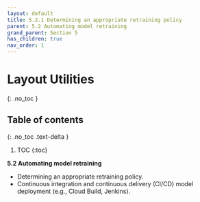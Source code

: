```yaml
---
layout: default
title: 5.2.1 Determining an appropriate retraining policy
parent: 5.2 Automating model retraining
grand_parent: Section 5
has_children: true
nav_order: 1
---
```


# Layout Utilities
{: .no_toc }

## Table of contents
{: .no_toc .text-delta }

1. TOC
{:toc}


**5.2 Automating model retraining**

* Determining an appropriate retraining policy.
* Continuous integration and continuous delivery (CI/CD) model deployment (e.g., Cloud Build, Jenkins).

